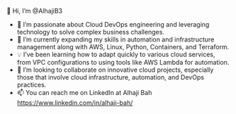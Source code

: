 👋 Hi, I’m @AlhajiB3
- 👀 I’m passionate about Cloud DevOps engineering and leveraging technology to solve complex business challenges.
- 🌱 I’m currently expanding my skills in automation and infrastructure management along with AWS, Linux, Python, Containers, and Terraform.
- 💡 I’ve been learning how to adapt quickly to various cloud services, from VPC configurations to using tools like AWS Lambda for automation.
- 💞️ I’m looking to collaborate on innovative cloud projects, especially those that involve cloud infrastructure, automation, and DevOps practices.
- 📫 You can reach me on LinkedIn at Alhaji Bah https://www.linkedin.com/in/alhaji-bah/
<!---
AlhajiB3/AlhajiB3 is a ✨ special ✨ repository because its `README.md` (this file) appears on your GitHub profile.
You can click the Preview link to take a look at your changes.
--->
